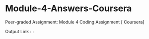 # Module-4-Answers-Coursera
Peer-graded Assignment: Module 4 Coding Assignment [ Coursera]

Output Link : :  
